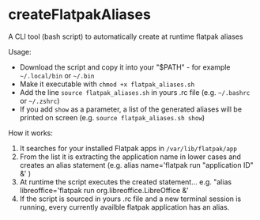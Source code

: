 # createFlatpakAliases
A CLI tool (bash script) to automatically create at runtime flatpak aliases  

Usage:
- Download the script and copy it into your "$PATH" - for example `~/.local/bin` or `~/.bin`
- Make it executable with `chmod +x flatpak_aliases.sh`
- Add the line `source flatpak_aliases.sh` in yours .rc file (e.g. `~/.bashrc` or `~/.zshrc`)
- If you add `show` as a parameter, a list of the generated aliases will be printed on screen (e.g. `source flatpak_aliases.sh show`)

How it works:
1. It searches for your installed Flatpak apps in `/var/lib/flatpak/app`
2. From the list it is extracting the application name in lower cases and creates an alias statement (e.g. alias name='flatpak run "application ID" &' )
3. At runtime the script executes the created statement... e.g. "alias libreoffice='flatpak run org.libreoffice.LibreOffice &'
4. If the script is sourced in yours .rc file and a new terminal session is running, every currently availble flatpak application has an alias.
